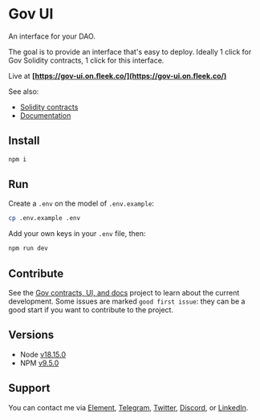 # Gov UI

An interface for your DAO.

The goal is to provide an interface that's easy to deploy. Ideally 1 click for Gov Solidity contracts, 1 click for this interface.

Live at **[https://gov-ui.on.fleek.co/](https://gov-ui.on.fleek.co/)**

See also:

- [Solidity contracts](https://github.com/w3hc/gov)
- [Documentation](https://w3hc.github.io/gov-docs/)

## Install

```sh
npm i
```

## Run

Create a `.env` on the model of `.env.example`:

```sh
cp .env.example .env
```

Add your own keys in your `.env` file, then:

```sh
npm run dev
```

## Contribute

See the [Gov contracts, UI, and docs](https://github.com/orgs/w3hc/projects/8/views/6) project to learn about the current development. Some issues are marked `good first issue`: they can be a good start if you want to contribute to the project.

## Versions

- Node [v18.15.0](https://nodejs.org/uk/blog/release/v18.15.0/)
- NPM [v9.5.0](https://github.com/npm/cli/releases/tag/v9.5.0)

## Support

You can contact me via [Element](https://matrix.to/#/@julienbrg:matrix.org), [Telegram](https://t.me/julienbrg), [Twitter](https://twitter.com/julienbrg), [Discord](https://discord.gg/uSxzJp3J76), or [LinkedIn](https://www.linkedin.com/in/julienberanger/).
